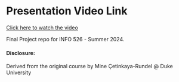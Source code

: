 # Presentation Video Link

[Click here to watch the video](https://arizona.hosted.panopto.com/Panopto/Pages/Viewer.aspx?id=a02cf7fd-ef35-4f6c-8d13-b31001145344)

Final Project repo for INFO 526 - Summer 2024.

#### Disclosure:

Derived from the original course by Mine Çetinkaya-Rundel \@ Duke University
